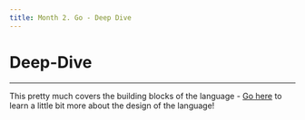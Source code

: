 ```yaml
---
title: Month 2. Go - Deep Dive
---
```


# Deep-Dive

---

This pretty much covers the building blocks of the language - [Go here](./design.md) to learn a little bit more about the design of the language!